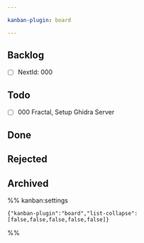 ```yaml
---

kanban-plugin: board

---
```


## Backlog

* [ ] NextId: 000

## Todo

* [ ] 000 Fractal, Setup Ghidra Server

## Done

## Rejected

## Archived

%% kanban:settings

````
{"kanban-plugin":"board","list-collapse":[false,false,false,false,false]}
````

%%
